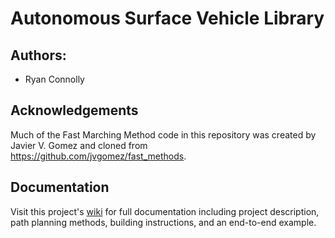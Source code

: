 # Autonomous Surface Vehicle Library

## Authors:
 - Ryan Connolly
 
## Acknowledgements
 
 Much of the Fast Marching Method code in this repository was created by Javier V. Gomez and cloned from https://github.com/jvgomez/fast_methods.
 
## Documentation
Visit this project's [wiki](https://github.com/RCConnolly/ASV/wiki) for full documentation including project description, path planning methods, building instructions, and an end-to-end example.
